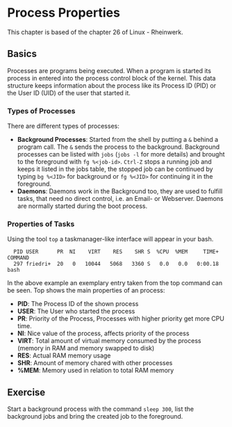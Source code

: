# Process Properties
This chapter is based of the chapter 26 of Linux - Rheinwerk.

## Basics
Processes are programs being executed. When a program is started its process in entered into the process control block of the kernel. This data structure keeps 
information about the process like its Process ID (PID) or the User ID (UID) of the user that started it.

### Types of Processes
There are different types of processes:
- **Background Processes**: Started from the shell by putting a `&` behind a program call. The `&` sends the process to the background. Background processes can be listed with `jobs` (`jobs -l` for more details) and brought to the foreground with `fg %<job-id>`. `Ctrl-Z` stops a running job and keeps it listed in the jobs table, the stopped job can be continued by typing `bg %<JID>` for background or `fg %<JID>` for continuing it in the foreground.
- **Daemons**: Daemons work in the Background too, they are used to fulfill tasks, that need no direct control, i.e. an Email- or Webserver. Daemons are normally started during the boot process.


### Properties of Tasks

Using the tool `top` a taskmanager-like interface will appear in your bash.

~~~~~
  PID USER      PR  NI    VIRT    RES    SHR S  %CPU  %MEM     TIME+ COMMAND
  297 friedri+  20   0   10044   5068   3360 S   0.0   0.0   0:00.18 bash
~~~~~

In the above example an exemplary entry taken from the top command can be seen.
Top shows the main properties of an process:
- **PID**: The Process ID of the shown process
- **USER**: The User who started the process
- **PR**: Priority of the Process, Processes with higher priority get more CPU time.
- **NI**: Nice value of the process, affects priority of the process
- **VIRT**: Total amount of virtual memory consumed by the process (memory in RAM and memory swapped to disk)
- **RES**: Actual RAM memory usage
- **SHR**: Amount of memory chared with other processes
- **%MEM**: Memory used in relation to total RAM memory

## Exercise
Start a background process with the command `sleep 300`, list the background jobs and bring the created job to the foreground.
